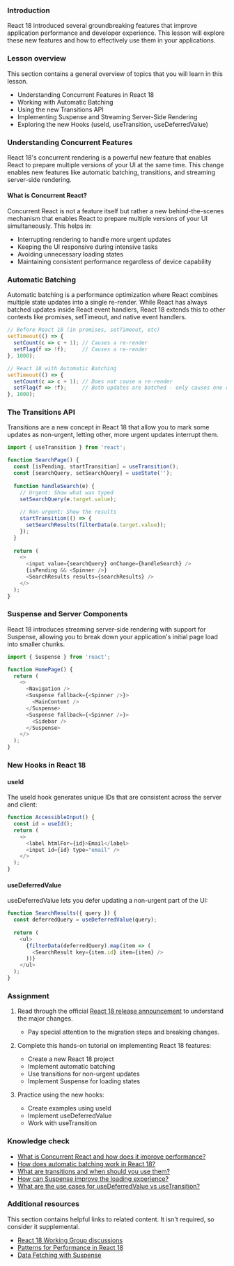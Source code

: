 ### Introduction

React 18 introduced several groundbreaking features that improve application performance and developer experience. This lesson will explore these new features and how to effectively use them in your applications.

### Lesson overview

This section contains a general overview of topics that you will learn in this lesson.

- Understanding Concurrent Features in React 18
- Working with Automatic Batching
- Using the new Transitions API
- Implementing Suspense and Streaming Server-Side Rendering
- Exploring the new Hooks (useId, useTransition, useDeferredValue)

### Understanding Concurrent Features

React 18's concurrent rendering is a powerful new feature that enables React to prepare multiple versions of your UI at the same time. This change enables new features like automatic batching, transitions, and streaming server-side rendering.

#### What is Concurrent React?

Concurrent React is not a feature itself but rather a new behind-the-scenes mechanism that enables React to prepare multiple versions of your UI simultaneously. This helps in:

- Interrupting rendering to handle more urgent updates
- Keeping the UI responsive during intensive tasks
- Avoiding unnecessary loading states
- Maintaining consistent performance regardless of device capability

### Automatic Batching

Automatic batching is a performance optimization where React combines multiple state updates into a single re-render. While React has always batched updates inside React event handlers, React 18 extends this to other contexts like promises, setTimeout, and native event handlers.

```javascript
// Before React 18 (in promises, setTimeout, etc)
setTimeout(() => {
  setCount(c => c + 1); // Causes a re-render
  setFlag(f => !f);     // Causes a re-render
}, 1000);

// React 18 with Automatic Batching
setTimeout(() => {
  setCount(c => c + 1); // Does not cause a re-render
  setFlag(f => !f);     // Both updates are batched - only causes one re-render
}, 1000);
```

### The Transitions API

Transitions are a new concept in React 18 that allow you to mark some updates as non-urgent, letting other, more urgent updates interrupt them.

```javascript
import { useTransition } from 'react';

function SearchPage() {
  const [isPending, startTransition] = useTransition();
  const [searchQuery, setSearchQuery] = useState('');
  
  function handleSearch(e) {
    // Urgent: Show what was typed
    setSearchQuery(e.target.value);
    
    // Non-urgent: Show the results
    startTransition(() => {
      setSearchResults(filterData(e.target.value));
    });
  }
  
  return (
    <>
      <input value={searchQuery} onChange={handleSearch} />
      {isPending && <Spinner />}
      <SearchResults results={searchResults} />
    </>
  );
}
```

### Suspense and Server Components

React 18 introduces streaming server-side rendering with support for Suspense, allowing you to break down your application's initial page load into smaller chunks.

```javascript
import { Suspense } from 'react';

function HomePage() {
  return (
    <>
      <Navigation />
      <Suspense fallback={<Spinner />}>
        <MainContent />
      </Suspense>
      <Suspense fallback={<Spinner />}>
        <Sidebar />
      </Suspense>
    </>
  );
}
```

### New Hooks in React 18

#### useId

The useId hook generates unique IDs that are consistent across the server and client:

```javascript
function AccessibleInput() {
  const id = useId();
  return (
    <>
      <label htmlFor={id}>Email</label>
      <input id={id} type="email" />
    </>
  );
}
```

#### useDeferredValue

useDeferredValue lets you defer updating a non-urgent part of the UI:

```javascript
function SearchResults({ query }) {
  const deferredQuery = useDeferredValue(query);
  
  return (
    <ul>
      {filterData(deferredQuery).map(item => (
        <SearchResult key={item.id} item={item} />
      ))}
    </ul>
  );
}
```

### Assignment

<div class="lesson-content__panel" markdown="1">

1. Read through the official [React 18 release announcement](https://react.dev/blog/2022/03/29/react-v18) to understand the major changes.
   - Pay special attention to the migration steps and breaking changes.

2. Complete this hands-on tutorial on implementing React 18 features:
   - Create a new React 18 project
   - Implement automatic batching
   - Use transitions for non-urgent updates
   - Implement Suspense for loading states

3. Practice using the new hooks:
   - Create examples using useId
   - Implement useDeferredValue
   - Work with useTransition
   
</div>

### Knowledge check

- [What is Concurrent React and how does it improve performance?](#concurrent-react)
- [How does automatic batching work in React 18?](#automatic-batching)
- [What are transitions and when should you use them?](#transitions)
- [How can Suspense improve the loading experience?](#suspense)
- [What are the use cases for useDeferredValue vs useTransition?](#new-hooks)

### Additional resources

This section contains helpful links to related content. It isn't required, so consider it supplemental.

- [React 18 Working Group discussions](https://github.com/reactwg/react-18/discussions)
- [Patterns for Performance in React 18](https://react.dev/blog/2022/03/29/react-v18#gradually-adopting-concurrent-features)
- [Data Fetching with Suspense](https://react.dev/reference/react/Suspense)